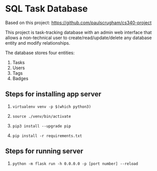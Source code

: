 # SQL Task Database

Based on this project: https://github.com/paulscrugham/cs340-project

This project is task-tracking database with an admin web interface that allows a non-technical user to create/read/update/delete any database entity and modify relationships.

The database stores four entities:

1. Tasks
2. Users
3. Tags
4. Badges

## Steps for installing app server

1. `virtualenv venv -p $(which python3)`

2. `source ./venv/bin/activate`

3. `pip3 install --upgrade pip`
4. `pip install -r requirements.txt`

## Steps for running server
1. `python -m flask run -h 0.0.0.0 -p [port number] --reload`

